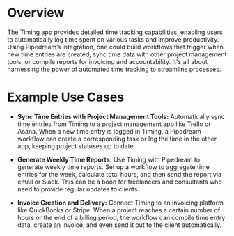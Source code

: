 # Overview

The Timing app provides detailed time tracking capabilities, enabling users to automatically log time spent on various tasks and improve productivity. Using Pipedream’s integration, one could build workflows that trigger when new time entries are created, sync time data with other project management tools, or compile reports for invoicing and accountability. It's all about harnessing the power of automated time tracking to streamline processes.

# Example Use Cases

- **Sync Time Entries with Project Management Tools:** Automatically sync time entries from Timing to a project management app like Trello or Asana. When a new time entry is logged in Timing, a Pipedream workflow can create a corresponding task or log the time in the other app, keeping project statuses up to date.

- **Generate Weekly Time Reports:** Use Timing with Pipedream to generate weekly time reports. Set up a workflow to aggregate time entries for the week, calculate total hours, and then send the report via email or Slack. This can be a boon for freelancers and consultants who need to provide regular updates to clients.

- **Invoice Creation and Delivery:** Connect Timing to an invoicing platform like QuickBooks or Stripe. When a project reaches a certain number of hours or the end of a billing period, the workflow can compile time entry data, create an invoice, and even send it out to the client automatically.
